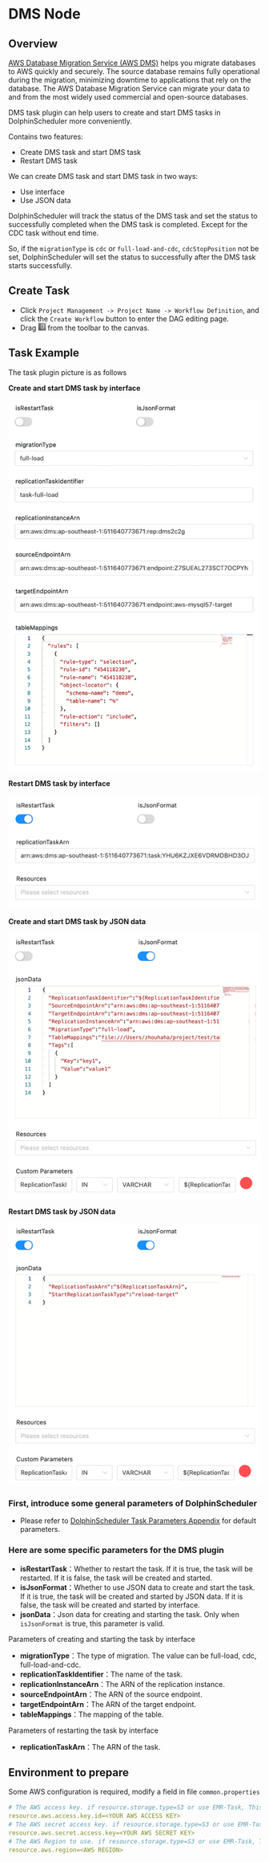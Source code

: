 # DMS Node

## Overview

[AWS Database Migration Service (AWS DMS)](https://aws.amazon.com/cn/dms) helps you migrate databases to AWS quickly and securely. 
The source database remains fully operational during the migration, minimizing downtime to applications that rely on the database. 
The AWS Database Migration Service can migrate your data to and from the most widely used commercial and open-source databases.

DMS task plugin can help users to create and start DMS tasks in DolphinScheduler more conveniently.

Contains two features:
- Create DMS task and start DMS task
- Restart DMS task

We can create DMS task and start DMS task in two ways:
- Use interface
- Use JSON data

DolphinScheduler will track the status of the DMS task and set the status to successfully completed when the DMS task is completed. Except for the CDC task without end time.

So, if the `migrationType` is `cdc` or `full-load-and-cdc`, `cdcStopPosition` not be set, DolphinScheduler will set the status to successfully after the DMS task starts successfully.

## Create Task

- Click `Project Management -> Project Name -> Workflow Definition`, and click the `Create Workflow` button to enter the DAG editing page.
- Drag <img src="../../../../img/tasks/icons/dms.png" width="15"/> from the toolbar to the canvas.

## Task Example

The task plugin picture is as follows

**Create and start DMS task by interface**

![dms](../../../../img/tasks/demo/dms_create_and_start.png)


**Restart DMS task by interface**

![dms](../../../../img/tasks/demo/dms_restart.png)


**Create and start DMS task by JSON data**

![dms](../../../../img/tasks/demo/dms_create_and_start_json.png)

**Restart DMS task by JSON data**

![dms](../../../../img/tasks/demo/dms_restart_json.png)


### First, introduce some general parameters of DolphinScheduler

- Please refer to [DolphinScheduler Task Parameters Appendix](appendix.md#default-task-parameters) for default parameters.

### Here are some specific parameters for the DMS plugin

- **isRestartTask**：Whether to restart the task. If it is true, the task will be restarted. If it is false, the task will be created and started.
- **isJsonFormat**：Whether to use JSON data to create and start the task. If it is true, the task will be created and started by JSON data. If it is false, the task will be created and started by interface.
- **jsonData**：Json data for creating and starting the task. Only when `isJsonFormat` is true, this parameter is valid.

Parameters of creating and starting the task by interface

- **migrationType**：The type of migration. The value can be full-load, cdc, full-load-and-cdc.
- **replicationTaskIdentifier**：The name of the task.
- **replicationInstanceArn**：The ARN of the replication instance.
- **sourceEndpointArn**：The ARN of the source endpoint.
- **targetEndpointArn**：The ARN of the target endpoint.
- **tableMappings**：The mapping of the table.

Parameters of restarting the task by interface

- **replicationTaskArn**：The ARN of the task.


## Environment to prepare

Some AWS configuration is required, modify a field in file `common.properties`
```yaml
# The AWS access key. if resource.storage.type=S3 or use EMR-Task, This configuration is required
resource.aws.access.key.id=<YOUR AWS ACCESS KEY>
# The AWS secret access key. if resource.storage.type=S3 or use EMR-Task, This configuration is required
resource.aws.secret.access.key=<YOUR AWS SECRET KEY>
# The AWS Region to use. if resource.storage.type=S3 or use EMR-Task, This configuration is required
resource.aws.region=<AWS REGION>
```